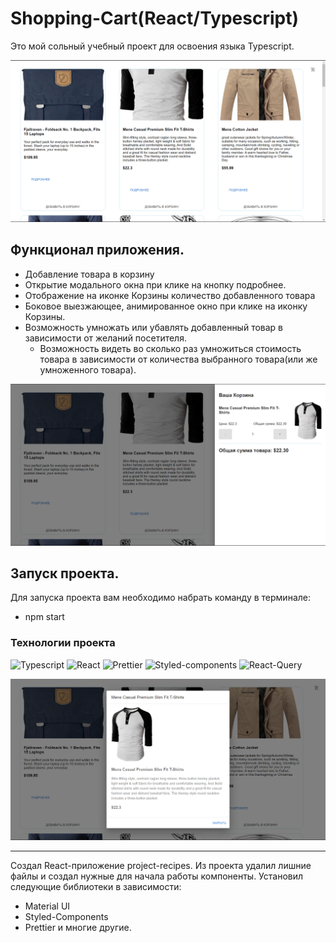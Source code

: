 # **Shopping-Cart(React/Typescript)**

Это мой сольный учебный проект для освоения языка Typescript.


![img_1.png](files/2021-11-04_14-30-37.png)

## **Функционал приложения.**

- Добавление товара в корзину <br>
- Открытие модального окна при клике на кнопку подробнее.<br>
- Отображение на иконке Корзины количество добавленного товара <br>
- Боковое выезжающее, анимированное окно при клике на иконку Корзины.  <br>
- Возможность умножать или убавлять добавленный товар в зависимости от желаний посетителя.  <br>
  - Возможность видеть во сколько раз умножиться стоимость товара в зависимости
  от количества выбранного товара(или же умноженного товара).  <br>

![img_2.png](files/2021-11-04_14-30-55.png)


## **Запуск проекта.**

Для запуска проекта вам необходимо набрать команду в терминале: <br>

- npm start



### **Технологии проекта**
![Typescript](https://img.shields.io/badge/-Typescript-blue)
![React](https://img.shields.io/badge/-React-blue)
![Prettier](https://img.shields.io/badge/-Prettier-blue)
![Styled-components](https://img.shields.io/badge/-StyledComponents-blue)
![React-Query](https://img.shields.io/badge/-ReactQuery-blue)




![img_3.png](files/2021-11-04_14-34-51.png)




_______________________________________________________________________________

Создал React-приложение project-recipes.
Из проекта удалил лишние файлы и создал нужные для начала работы компоненты.
Установил следующие библиотеки в зависимости:
- Material UI
- Styled-Components
- Prettier
 и многие другие.


